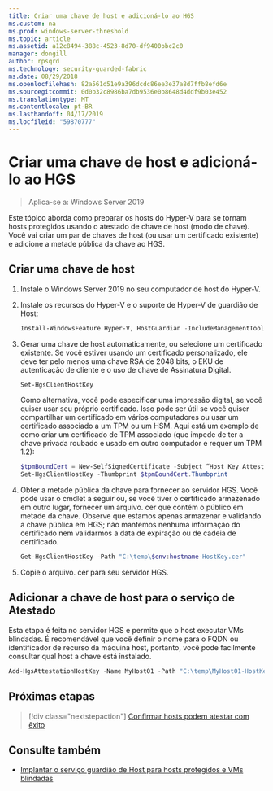 ```yaml
---
title: Criar uma chave de host e adicioná-lo ao HGS
ms.custom: na
ms.prod: windows-server-threshold
ms.topic: article
ms.assetid: a12c8494-388c-4523-8d70-df9400bbc2c0
manager: dongill
author: rpsqrd
ms.technology: security-guarded-fabric
ms.date: 08/29/2018
ms.openlocfilehash: 82a561d51e9a396dcdc86ee3e37a8d7ffb8efd6e
ms.sourcegitcommit: 0d0b32c8986ba7db9536e0b8648d4ddf9b03e452
ms.translationtype: MT
ms.contentlocale: pt-BR
ms.lasthandoff: 04/17/2019
ms.locfileid: "59870777"
---
```

# <a name="create-a-host-key-and-add-it-to-hgs"></a>Criar uma chave de host e adicioná-lo ao HGS

>Aplica-se a: Windows Server 2019


Este tópico aborda como preparar os hosts do Hyper-V para se tornam hosts protegidos usando o atestado de chave de host (modo de chave). Você vai criar um par de chaves de host (ou usar um certificado existente) e adicione a metade pública da chave ao HGS.

## <a name="create-a-host-key"></a>Criar uma chave de host

1.  Instale o Windows Server 2019 no seu computador de host do Hyper-V.
2.  Instale os recursos do Hyper-V e o suporte de Hyper-V de guardião de Host:

    ```powershell
    Install-WindowsFeature Hyper-V, HostGuardian -IncludeManagementTools -Restart
    ``` 

3.  Gerar uma chave de host automaticamente, ou selecione um certificado existente. Se você estiver usando um certificado personalizado, ele deve ter pelo menos uma chave RSA de 2048 bits, o EKU de autenticação de cliente e o uso de chave de Assinatura Digital.

    ```powershell
    Set-HgsClientHostKey
    ```

    Como alternativa, você pode especificar uma impressão digital, se você quiser usar seu próprio certificado. 
    Isso pode ser útil se você quiser compartilhar um certificado em vários computadores ou usar um certificado associado a um TPM ou um HSM. Aqui está um exemplo de como criar um certificado de TPM associado (que impede de ter a chave privada roubado e usado em outro computador e requer um TPM 1.2):

    ```powershell
    $tpmBoundCert = New-SelfSignedCertificate -Subject “Host Key Attestation ($env:computername)” -Provider “Microsoft Platform Crypto Provider”
    Set-HgsClientHostKey -Thumbprint $tpmBoundCert.Thumbprint
    ```

4.  Obter a metade pública da chave para fornecer ao servidor HGS. Você pode usar o cmdlet a seguir ou, se você tiver o certificado armazenado em outro lugar, fornecer um arquivo. cer que contém o público em metade da chave. Observe que estamos apenas armazenar e validando a chave pública em HGS; não mantemos nenhuma informação do certificado nem validarmos a data de expiração ou de cadeia de certificado.

    ```powershell
    Get-HgsClientHostKey -Path "C:\temp\$env:hostname-HostKey.cer"
    ```

5.  Copie o arquivo. cer para seu servidor HGS.

## <a name="add-the-host-key-to-the-attestation-service"></a>Adicionar a chave de host para o serviço de Atestado

Esta etapa é feita no servidor HGS e permite que o host executar VMs blindadas. É recomendável que você definir o nome para o FQDN ou identificador de recurso da máquina host, portanto, você pode facilmente consultar qual host a chave está instalado.

```powershell
Add-HgsAttestationHostKey -Name MyHost01 -Path "C:\temp\MyHost01-HostKey.cer"
``` 

## <a name="next-step"></a>Próximas etapas

>[!div class="nextstepaction"]
[Confirmar hosts podem atestar com êxito](guarded-fabric-confirm-hosts-can-attest-successfully.md)

## <a name="see-also"></a>Consulte também

- [Implantar o serviço guardião de Host para hosts protegidos e VMs blindadas](guarded-fabric-deploying-hgs-overview.md)
